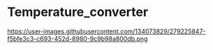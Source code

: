 # Temperature_converter

https://user-images.githubusercontent.com/134073829/279225847-f5bfe3c3-c693-452d-8980-9c9b98a800db.png

